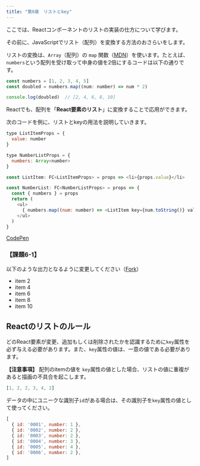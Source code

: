 ```yaml
---
title: "第6章　リストとkey"
---
```


ここでは、Reactコンポーネントのリストの実装の仕方について学びます。

その前に、JavaScriptでリスト（配列）を変換する方法のおさらいをします。

リストの変換は、`Array`（配列）の `map` 関数（[MDN](https://developer.mozilla.org/ja/docs/Web/JavaScript/Reference/Global_Objects/Array/map)）を使います。たとえば、`numbers`という配列を受け取って中身の値を2倍にするコードは以下の通りです。

```javascript
const numbers = [1, 2, 3, 4, 5]
const doubled = numbers.map((num: number) => num * 2)

console.log(doubled)  // [2, 4, 6, 8, 10]
```

Reactでも、配列を「**React要素のリスト**」に変換することで応用ができます。

次のコードを例に、リストとkeyの用法を説明していきます。

```javascript
type ListItemProps = {
  value: number
}

type NumberListProps = {
  numbers: Array<number>
}

const ListItem: FC<ListItemProps> = props => <li>{props.value}</li>

const NumberList: FC<NumberListProps> = props => {
  const { numbers } = props
  return (
    <ul>
      { numbers.map((num: number) => <ListItem key={num.toString()} value={num} />) }
    </ul>
  )
}
```

[CodePen](https://codepen.io/aseijiurushihara/pen/dyYeBxz)



### 【課題6-1】

以下のような出力となるように変更してください（[Fork](https://codepen.io/aseijiurushihara/pen/gOaQNEO)）

* item 2
* item 4
* item 6
* item 8
* item 10


## Reactのリストのルール

どのReact要素が変更、追加もしくは削除されたかを認識するために`key`属性を必ず与える必要があります。また、`key`属性の値は、一意の値である必要があります。

**【注意事項】** 配列のitemの値を `key`属性の値とした場合、リストの値に重複があると描画の不具合を起こします。


```javascript
[1, 2, 2, 3, 4, 2]
```

データの中にユニークな識別子`id`がある場合は、その識別子を`key`属性の値として使ってください。

```javascript
[
  { id: '0001', number: 1 },
  { id: '0002', number: 2 },
  { id: '0003', number: 2 },
  { id: '0004', number: 3 },
  { id: '0005', number: 4 },
  { id: '0006', number: 2 },
]
```
